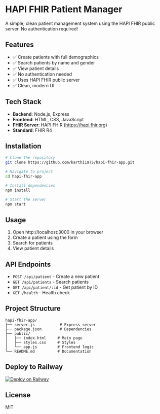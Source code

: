 # HAPI FHIR Patient Manager

A simple, clean patient management system using the HAPI FHIR public server. No authentication required!

## Features

- ✅ Create patients with full demographics
- ✅ Search patients by name and gender
- ✅ View patient details
- ✅ No authentication needed
- ✅ Uses HAPI FHIR public server
- ✅ Clean, modern UI

## Tech Stack

- **Backend**: Node.js, Express
- **Frontend**: HTML, CSS, JavaScript
- **FHIR Server**: HAPI FHIR (https://hapi.fhir.org)
- **Standard**: FHIR R4

## Installation

```bash
# Clone the repository
git clone https://github.com/karthi1975/hapi-fhir-app.git

# Navigate to project
cd hapi-fhir-app

# Install dependencies
npm install

# Start the server
npm start
```

## Usage

1. Open http://localhost:3000 in your browser
2. Create a patient using the form
3. Search for patients
4. View patient details

## API Endpoints

- `POST /api/patient` - Create a new patient
- `GET /api/patients` - Search patients
- `GET /api/patient/:id` - Get patient by ID
- `GET /health` - Health check

## Project Structure

```
hapi-fhir-app/
├── server.js           # Express server
├── package.json        # Dependencies
├── public/
│   ├── index.html     # Main page
│   ├── styles.css     # Styles
│   └── app.js         # Frontend logic
└── README.md          # Documentation
```

## Deploy to Railway

[![Deploy on Railway](https://railway.app/button.svg)](https://railway.app/new/template)

## License

MIT